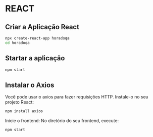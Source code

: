 # REACT

## Criar a Aplicação React

```bash
npx create-react-app horadoqa
cd horadoqa
```

## Startar a aplicação

```bash
npm start
```

## Instalar o Axios

Você pode usar o axios para fazer requisições HTTP. Instale-o no seu projeto React:

```bash
npm install axios
```

Inicie o frontend: No diretório do seu frontend, execute:

```bash
npm start
```